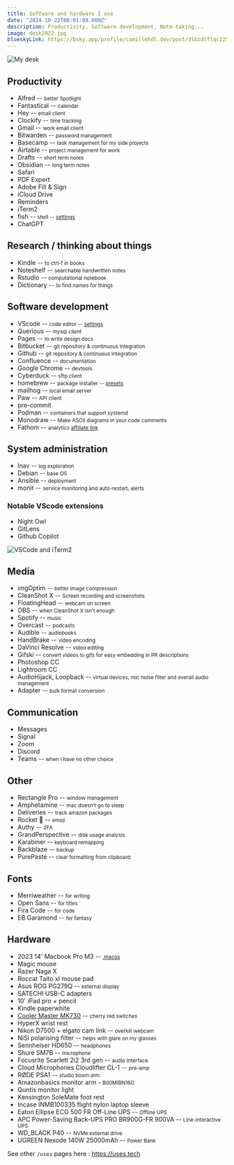 ```yaml
---
title: Software and hardware I use
date: "2024-10-22T00:01:00.000Z"
description: Productivity, Software development, Note-taking...
image: desk2022.jpg
blueskyLink: https://bsky.app/profile/camillehdl.dev/post/3lbzdtflqc225
---
```


![My desk](desk2022.jpg)
## Productivity
* Alfred -- <small>better Spotlight</small>
* Fantastical -- <small>calendar</small>
* Hey -- <small>email client</small>
* Clockify -- <small>time tracking</small>
* Gmail -- <small>work email client</small>
* Bitwarden -- <small>password management</small>
* Basecamp -- <small>task management for my side projects</small>
* Airtable -- <small>project management for work</small>
* Drafts -- <small>short term notes</small>
* Obsidian -- <small>long term notes</small>
* Safari
* PDF Expert
* Adobe Fill & Sign
* iCloud Drive
* Reminders
* iTerm2
* fish -- <small>shell -- [settings](https://github.com/camille-hdl/configFiles/blob/master/config.fish)</small>
* ChatGPT

## Research / thinking about things
* Kindle -- <small>to ctrl-f in books</small>
* Noteshelf -- <small>searchable handwritten notes</small>
* Rstudio -- <small>computational notebook</small>
* Dictionary -- <small>to find names for things</small>

## Software development
* VScode -- <small>code editor -- [settings](https://github.com/camille-hdl/configFiles/blob/master/vscode-settings.json)</small>
* Querious -- <small>mysql client</small>
* Pages -- <small>to write design docs</small>
* Bitbucket -- <small>git repository & continuous integration</small>
* Github -- <small>git repository & continuous integration</small>
* Confluence -- <small>documentation</small>
* Google Chrome -- <small>devtools</small>
* Cyberduck -- <small>sftp client</small>
* homebrew -- <small>package installer -- [presets](https://github.com/camille-hdl/configFiles/blob/master/brew.sh)</small>
* mailhog -- <small>local email server</small>
* Paw -- <small>API client</small>
* pre-commit
* Podman -- <small>containers that support systemd</small>
* Monodraw -- <small>Make ASCII diagrams in your code comments</small>
* Fathom -- <small>analytics [affiliate link](https://usefathom.com/ref/HV9NG1)</small>

## System administration
* lnav -- <small>log exploration</small>
* Debian -- <small>base OS</small>
* Ansible -- <small>deployment</small>
* monit -- <small>service monitoring and auto-restart, alerts</small>

### Notable VScode extensions
* Night Owl
* GitLens
* Github Copilot

![VSCode and iTerm2](vscode_and_iterm.png)

## Media
* imgOptim -- <small>better image compression</small>
* CleanShot X -- <small>Screen recording and screenshots</small>
* FloatingHead -- <small>webcam on screen</small>
* OBS -- <small>when CleanShot X isn't enough</small>
* Spotify -- <small>music</small>
* Overcast -- <small>podcasts</small>
* Audible -- <small>audiobooks</small>
* HandBrake -- <small>video encoding</small>
* DaVinci Resolve -- <small>video editing</small>
* Gifski -- <small>convert videos to gifs for easy embedding in PR descriptions</small>
* Photoshop CC
* Lightroom CC
* AudioHijack, Loopback -- <small>virtual devices, mic noise filter and overall audio management</small>
* Adapter -- <small>bulk format conversion</small>

## Communication
* Messages
* Signal
* Zoom
* Discord
* Teams -- <small>when I have no other choice</small>

## Other
* Rectangle Pro -- <small>window management</small>
* Amphetamine -- <small>mac doesn't go to sleep</small>
* Deliveries -- <small>track amazon packages</small>
* Rocket 🚀 -- <small>emoji</small>
* Authy -- <small>2FA</small>
* GrandPerspective -- <small>disk usage analysis</small>
* Karabiner -- <small>keyboard remapping</small>
* Backblaze -- <small>backup</small>
* PurePaste -- <small>clear formatting from clipboard</small>

## Fonts
* Merriweather -- <small>for writing</small>
* Open Sans -- <small>for titles</small>
* Fira Code -- <small>for code</small>
* EB Garamond -- <small>for fantasy</small>

## Hardware
* 2023 14' Macbook Pro M3 -- <small>[.macos](https://github.com/camille-hdl/configFiles/blob/master/.macos)</small>
* Magic mouse
* Razer Naga X
* Roccat Taito xl mouse pad
* Asus ROG PG279Q -- <small>external display</small>
* SATECHI USB-C adapters
* 10' iPad pro + pencil
* Kindle paperwhite
* [Cooler Master MK730](/cooler-master-mk730-keyboard-on-macos) -- <small>cherry red switches</small>
* HyperX wrist rest
* Nikon D7500 + elgato cam link -- <small>overkill webcam</small>
* NiSi polarising filter -- <small>helps with glare on my glasses</small>
* Sennheiser HD650 -- <small>headphones</small>
* Shure SM7B -- <small>microphone</small>
* Focusrite Scarlett 2i2 3rd gen -- <small>audio Interface</small>
* Cloud Microphones Cloudlifter CL-1 -- <small>pre-amp</small>
* RØDE PSA1 -- <small>studio boom arm</small>
* Amazonbasics monitor arm - <small>B00MIBN16O</small>
* Quntis monitor light
* Kensington SoleMate foot rest
* Incase INMB100335 flight nylon laptop sleeve
* Eaton Ellipse ECO 500 FR Off-Line UPS -- <small>Offline UPS</small>
* APC Power-Saving Back-UPS PRO BR900G-FR 900VA -- <small>Line-interactive UPS</small>
* WD_BLACK P40 -- <small>NVMe external drive</small>
* UGREEN Nexode 140W 25000mAh -- <small>Power Bank</small>

See other `/uses` pages here : https://uses.tech
